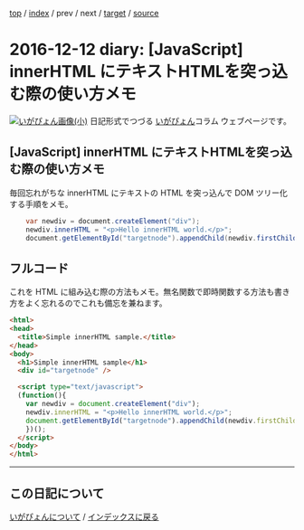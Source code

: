 [top](https://igapyon.github.io/diary/) 
 / [index](https://igapyon.github.io/diary/2016/index.html) 
 / prev 
 / next 
 / [target](https://igapyon.github.io/diary/2016/ig161212.html) 
 / [source](https://github.com/igapyon/diary/blob/gh-pages/2016/ig161212.html.src.md) 

2016-12-12 diary: [JavaScript] innerHTML にテキストHTMLを突っ込む際の使い方メモ
=====================================================================================================
[![いがぴょん画像(小)](https://igapyon.github.io/diary/images/iga200306s.jpg "いがぴょん")](https://igapyon.github.io/diary/memo/memoigapyon.html) 日記形式でつづる [いがぴょん](https://igapyon.github.io/diary/memo/memoigapyon.html)コラム ウェブページです。

## [JavaScript] innerHTML にテキストHTMLを突っ込む際の使い方メモ

毎回忘れがちな innerHTML にテキストの HTML を突っ込んで DOM ツリー化する手順をメモ。

```java
    var newdiv = document.createElement("div");
    newdiv.innerHTML = "<p>Hello innerHTML world.</p>";
    document.getElementById("targetnode").appendChild(newdiv.firstChild);
```



## フルコード

これを HTML に組み込む際の方法もメモ。無名関数で即時関数する方法も書き方をよく忘れるのでこれも備忘を兼ねます。

```html
<html>
<head>
  <title>Simple innerHTML sample.</title>
</head>
<body>
  <h1>Simple innerHTML sample</h1>
  <div id="targetnode" />

  <script type="text/javascript">
  (function(){
    var newdiv = document.createElement("div");
    newdiv.innerHTML = "<p>Hello innerHTML world.</p>";
    document.getElementById("targetnode").appendChild(newdiv.firstChild);
    })();
  </script>
</body>
</html>
```



----------------------------------------------------------------------------------------------------

## この日記について
[いがぴょんについて](https://igapyon.github.io/diary/memo/memoigapyon.html) / [インデックスに戻る](https://igapyon.github.io/diary/idxall.html)
